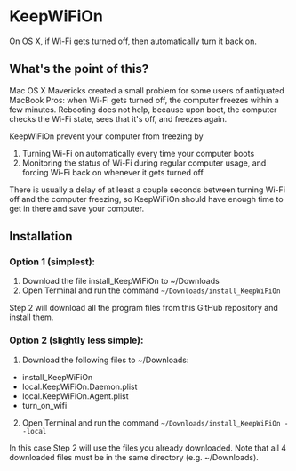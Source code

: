 KeepWiFiOn
==========

On OS X, if Wi-Fi gets turned off, then automatically turn it back on.

## What's the point of this?
Mac OS X Mavericks created a small problem for some users of antiquated MacBook Pros: when Wi-Fi gets turned off, the computer freezes within a few minutes.  Rebooting does not help, because upon boot, the computer checks the Wi-Fi state, sees that it's off, and freezes again.

KeepWiFiOn prevent your computer from freezing by

1. Turning Wi-Fi on automatically every time your computer boots
2. Monitoring the status of Wi-Fi during regular computer usage, and forcing Wi-Fi back on whenever it gets turned off

There is usually a delay of at least a couple seconds between turning Wi-Fi off and the computer freezing, so KeepWiFiOn should have enough time to get in there and save your computer.

## Installation

### Option 1 (simplest):

1. Download the file install_KeepWiFiOn to ~/Downloads
2. Open Terminal and run the command `~/Downloads/install_KeepWiFiOn`

Step 2 will download all the program files from this GitHub repository and install them.

### Option 2 (slightly less simple):

1. Download the following files to ~/Downloads:
  * install_KeepWiFiOn
  * local.KeepWiFiOn.Daemon.plist
  * local.KeepWiFiOn.Agent.plist
  * turn_on_wifi
2. Open Terminal and run the command `~/Downloads/install_KeepWiFiOn --local`

In this case Step 2 will use the files you already downloaded.  Note that all 4 downloaded files must be in the same directory (e.g. ~/Downloads).
